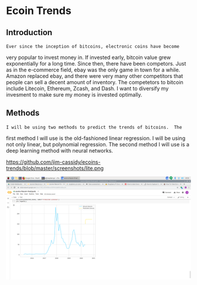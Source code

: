 # Ecoin Trends
 
## Introduction

    Ever since the inception of bitcoins, electronic coins have become
very popular to invest money in.  If invested early, bitcoin value grew
exponentially for a long time.  Since then, there have been competors.
Just as in the e-commerce field, ebay was the only game in town for a
while.  Amazon replaced ebay, and there were very many other competitors
that people can sell a decent amount of inventory.  The competetors to
bitcoin include Litecoin, Ethereum, Zcash, and Dash.  I want to diversify
my invesment to make sure my money is invested optimally.

## Methods

    I will be using two methods to predict the trends of bitcoins.  The 
first method I will use is the old-fashioned linear regression.  I will be
using not only linear, but polynomial regression.  The second method I will
use is a deep learning method with neural networks.

https://github.com/jim-cassidy/ecoins-trends/blob/master/screenshots/lite.png


![picture](screenshots/lite.png)














































